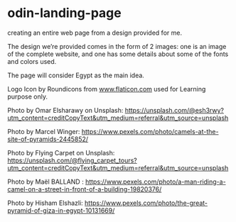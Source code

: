 # odin-landing-page
creating an entire web page from a design  provided for me.

The design we’re provided comes in the form of 2 images: one is an image of the complete website, and one has some details about some of the fonts and colors used.

The page will consider Egypt as the main idea.


Logo Icon by Roundicons from www.flaticon.com used for Learning purpose only.

Photo by Omar Elsharawy on Unsplash: https://unsplash.com/@esh3rwy?utm_content=creditCopyText&utm_medium=referral&utm_source=unsplash 
      
Photo by Marcel Winger: https://www.pexels.com/photo/camels-at-the-site-of-pyramids-2445852/

Photo by Flying Carpet on Unsplash: https://unsplash.com/@flying_carpet_tours?utm_content=creditCopyText&utm_medium=referral&utm_source=unsplash 

Photo by Maël  BALLAND : https://www.pexels.com/photo/a-man-riding-a-camel-on-a-street-in-front-of-a-building-19820376/

Photo by Hisham Elshazli: https://www.pexels.com/photo/the-great-pyramid-of-giza-in-egypt-10131669/
      

